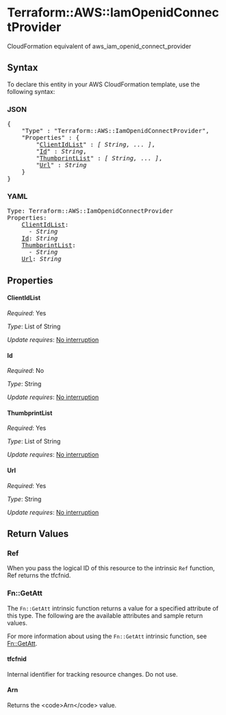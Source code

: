 # Terraform::AWS::IamOpenidConnectProvider

CloudFormation equivalent of aws_iam_openid_connect_provider

## Syntax

To declare this entity in your AWS CloudFormation template, use the following syntax:

### JSON

<pre>
{
    "Type" : "Terraform::AWS::IamOpenidConnectProvider",
    "Properties" : {
        "<a href="#clientidlist" title="ClientIdList">ClientIdList</a>" : <i>[ String, ... ]</i>,
        "<a href="#id" title="Id">Id</a>" : <i>String</i>,
        "<a href="#thumbprintlist" title="ThumbprintList">ThumbprintList</a>" : <i>[ String, ... ]</i>,
        "<a href="#url" title="Url">Url</a>" : <i>String</i>
    }
}
</pre>

### YAML

<pre>
Type: Terraform::AWS::IamOpenidConnectProvider
Properties:
    <a href="#clientidlist" title="ClientIdList">ClientIdList</a>: <i>
      - String</i>
    <a href="#id" title="Id">Id</a>: <i>String</i>
    <a href="#thumbprintlist" title="ThumbprintList">ThumbprintList</a>: <i>
      - String</i>
    <a href="#url" title="Url">Url</a>: <i>String</i>
</pre>

## Properties

#### ClientIdList

_Required_: Yes

_Type_: List of String

_Update requires_: [No interruption](https://docs.aws.amazon.com/AWSCloudFormation/latest/UserGuide/using-cfn-updating-stacks-update-behaviors.html#update-no-interrupt)

#### Id

_Required_: No

_Type_: String

_Update requires_: [No interruption](https://docs.aws.amazon.com/AWSCloudFormation/latest/UserGuide/using-cfn-updating-stacks-update-behaviors.html#update-no-interrupt)

#### ThumbprintList

_Required_: Yes

_Type_: List of String

_Update requires_: [No interruption](https://docs.aws.amazon.com/AWSCloudFormation/latest/UserGuide/using-cfn-updating-stacks-update-behaviors.html#update-no-interrupt)

#### Url

_Required_: Yes

_Type_: String

_Update requires_: [No interruption](https://docs.aws.amazon.com/AWSCloudFormation/latest/UserGuide/using-cfn-updating-stacks-update-behaviors.html#update-no-interrupt)

## Return Values

### Ref

When you pass the logical ID of this resource to the intrinsic `Ref` function, Ref returns the tfcfnid.

### Fn::GetAtt

The `Fn::GetAtt` intrinsic function returns a value for a specified attribute of this type. The following are the available attributes and sample return values.

For more information about using the `Fn::GetAtt` intrinsic function, see [Fn::GetAtt](https://docs.aws.amazon.com/AWSCloudFormation/latest/UserGuide/intrinsic-function-reference-getatt.html).

#### tfcfnid

Internal identifier for tracking resource changes. Do not use.

#### Arn

Returns the &lt;code&gt;Arn&lt;/code&gt; value.

